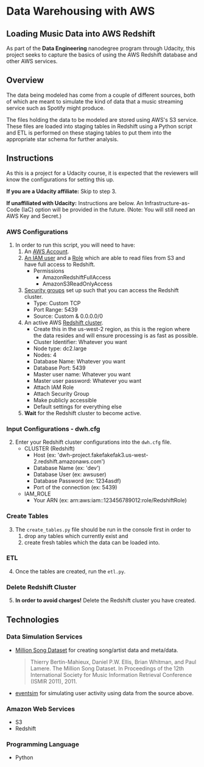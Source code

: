 # Data Warehousing with AWS
## Loading Music Data into AWS Redshift
As part of the **Data Engineering** nanodegree program through Udacity, this project seeks to capture the basics of using the AWS Redshift database and other AWS services.

## Overview
The data being modeled has come from a couple of different sources, both of which are meant to simulate the kind of data that a music streaming service such as Spotify might produce.

The files holding the data to be modeled are stored using AWS's S3 service. These files are loaded into staging tables in Redshift using a Python script and ETL is performed on these staging tables to put them into the appropriate star schema for further analysis.

## Instructions
As this is a project for a Udacity course, it is expected that the reviewers will know the configurations for setting this up.

**If you are a Udacity affiliate:** Skip to step 3. 

**If unaffiliated with Udacity:** Instructions are below. An Infrastructure-as-Code (IaC) option will be provided in the future. (Note: You will still need an AWS Key and Secret.)
### AWS Configurations
1. In order to run this script, you will need to have:
    1. An [AWS Account](https://console.aws.amazon.com/ "AWS Console").
    1. [An IAM user](https://console.aws.amazon.com/iam/home#/users$new?step=details "AWS IAM User: Create") and a [Role](https://console.aws.amazon.com/iam/home#/roles$new?step=permissions&selectedService=Redshift&selectedUseCase=Redshift "AWS Role: Create - Redshift Use Case") which are able to read files from S3 and have full access to Redshift.
        * Permissions
            * AmazonRedshiftFullAccess
            * AmazonS3ReadOnlyAccess
    1. [Security groups](https://us-west-2.console.aws.amazon.com/ec2/v2/home?region=us-west-2#CreateSecurityGroup: "AWS Security Group: Create") set up such that you can access the Redshift cluster.
        * Type: Custom TCP
        * Port Range: 5439
        * Source: Custom & 0.0.0.0/0
    1. An active AWS [Redshift cluster](https://us-west-2.console.aws.amazon.com/redshiftv2/home?region=us-west-2#create-cluster "AWS Redshift: Create").
        * Create this in the us-west-2 region, as this is the region where the data resides and will ensure processing is as fast as possible.
        * Cluster Identifier: Whatever you want
        * Node type: dc2.large
        * Nodes: 4
        * Database Name: Whatever you want
        * Database Port: 5439
        * Master user name: Whatever you want
        * Master user password: Whatever you want
        * Attach IAM Role
        * Attach Security Group
        * Make publicly accessible
        * Default settings for everything else
    1. **Wait** for the Redshift cluster to become active.
### Input Configurations - dwh.cfg
2. Enter your Redshift cluster configurations into the `dwh.cfg` file.
    * CLUSTER (Redshift)
        * Host (ex: 'dwh-project.fakefakefak3.us-west-2.redshift.amazonaws.com')
        * Database Name (ex: 'dev')
        * Database User (ex: awsuser)
        * Database Password (ex: 1234asdf)
        * Port of the connection (ex: 5439)
    * IAM_ROLE
        * Your ARN (ex: arn:aws:iam::123456789012:role/RedshiftRole)
### Create Tables
3. The `create_tables.py` file should be run in the console first in order to
    1. drop any tables which currently exist and
    2. create fresh tables which the data can be loaded into.
### ETL
4. Once the tables are created, run the `etl.py`.
### Delete Redshift Cluster
5. **In order to avoid charges!** Delete the Redshift cluster you have created.

## Technologies
### Data Simulation Services
* [Million Song Dataset](http://millionsongdataset.com/) for creating song/artist data and meta/data.
    > Thierry Bertin-Mahieux, Daniel P.W. Ellis, Brian Whitman, and Paul Lamere. The Million Song Dataset. In Proceedings of the 12th International Society for Music Information Retrieval Conference (ISMIR 2011), 2011.
* [eventsim](https://github.com/Interana/eventsim) for simulating user activity using data from the source above.

### Amazon Web Services
* S3
* Redshift

### Programming Language
* Python